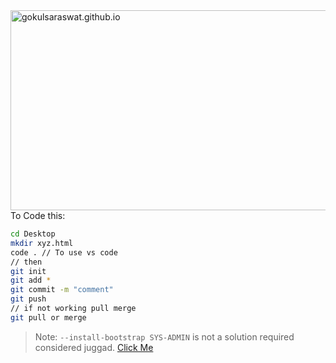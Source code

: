 <img src="https://socialify.git.ci/gokulsaraswat/gokulsaraswat.github.io/image?description=1&descriptionEditable=Just%20Wait%20%20%22Code%20Refining%20in%20Progress%22%20&font=Rokkitt&forks=1&language=1&logo=https%3A%2F%2Fth.bing.com%2Fth%2Fid%2FR.898b6a2db9ebc8f106d56fe1c9880c40%3Frik%3D3%252fkJgg5P4kbp2g%26riu%3Dhttp%253a%252f%252fmosaiccreative.ca%252fwp-content%252fuploads%252f2017%252f11%252fmyportfolio.png%26ehk%3DDoKeGPWwciQ3s561L15LLCfF2tEvZNDdtI5vfSYuQ48%253d%26risl%3D%26pid%3DImgRaw&owner=1&pattern=Floating%20Cogs&stargazers=1&theme=Light" alt="gokulsaraswat.github.io" width="640" height="320" align="right"/>

<!-- 
### [Dillinger](https://dillinger.io/) The Last Markdown Editor, Ever. Dillinger is a cloud-enabled, mobile-ready, offline-storage compatible,AngularJS-powered HTML5 Markdown editor.
### [Readme Photo](https://socialify.git.ci/) Will make picture of repository
### https://shields.io/
### Exampleto copy: https://github.com/sanjay270899/custom-video-player/blob/main/README.md
 -->

To Code this:
```sh
cd Desktop
mkdir xyz.html
code . // To use vs code
// then 
git init
git add *
git commit -m "comment"
git push 
// if not working pull merge 
git pull or merge
```

<!-- | Plugin | README |
| ------ | ------ |
| Dropbox | [plugins/dropbox/README.md][PlDb] |
| GitHub | [plugins/github/README.md][PlGh] |
| Google Drive | [plugins/googledrive/README.md][PlGd] |
| OneDrive | [plugins/onedrive/README.md][PlOd] |
| Medium | [plugins/medium/README.md][PlMe] |
| Google Analytics | [plugins/googleanalytics/README.md][PlGa] | -->

> Note: `--install-bootstrap SYS-ADMIN` is not a solution required considered juggad.
> [Click Me](https://gokulsaraswat.github.io/web)
